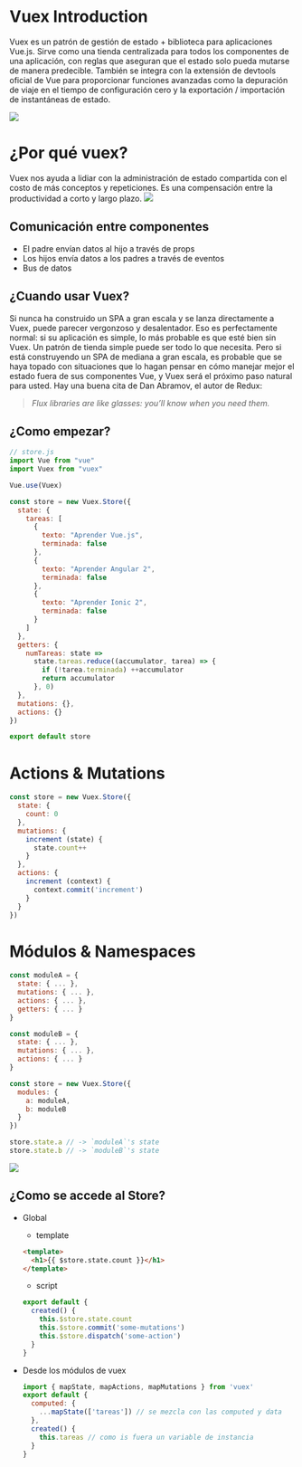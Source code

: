 # Vuex Introduction
Vuex es un patrón de gestión de estado + biblioteca para aplicaciones Vue.js. Sirve como una tienda centralizada para todos los componentes de una aplicación, con reglas que aseguran que el estado solo pueda mutarse de manera predecible. También se integra con la extensión de devtools oficial de Vue para proporcionar funciones avanzadas como la depuración de viaje en el tiempo de configuración cero y la exportación / importación de instantáneas de estado.

![](https://miro.medium.com/max/3300/1*ROtQY0XW1itY-76_ufVHww.png)

# ¿Por qué vuex?
Vuex nos ayuda a lidiar con la administración de estado compartida con el costo de más conceptos y repeticiones. Es una compensación entre la productividad a corto y largo plazo.
![](https://vuex.vuejs.org/flow.png)

## Comunicación entre componentes
- El padre envían datos al hijo a través de props
- Los hijos envía datos a los padres a través de eventos
- Bus de datos


## ¿Cuando usar Vuex?

Si nunca ha construido un SPA a gran escala y se lanza directamente a Vuex, puede parecer vergonzoso y desalentador. Eso es perfectamente normal: si su aplicación es simple, lo más probable es que esté bien sin Vuex. Un patrón de tienda simple puede ser todo lo que necesita. Pero si está construyendo un SPA de mediana a gran escala, es probable que se haya topado con situaciones que lo hagan pensar en cómo manejar mejor el estado fuera de sus componentes Vue, y Vuex será el próximo paso natural para usted. Hay una buena cita de Dan Abramov, el autor de Redux:

> *Flux libraries are like glasses: you’ll know when you need them.*

## ¿Como empezar?

```js
// store.js
import Vue from "vue"
import Vuex from "vuex"

Vue.use(Vuex)

const store = new Vuex.Store({
  state: {
    tareas: [
      {
        texto: "Aprender Vue.js",
        terminada: false
      },
      {
        texto: "Aprender Angular 2",
        terminada: false
      },
      {
        texto: "Aprender Ionic 2",
        terminada: false
      }
    ]
  },
  getters: {
    numTareas: state =>
      state.tareas.reduce((accumulator, tarea) => {
        if (!tarea.terminada) ++accumulator
        return accumulator
      }, 0)
  },
  mutations: {},
  actions: {}
})

export default store

```


# Actions & Mutations
```js
const store = new Vuex.Store({
  state: {
    count: 0
  },
  mutations: {
    increment (state) {
      state.count++
    }
  },
  actions: {
    increment (context) {
      context.commit('increment')
    }
  }
})
```
# Módulos & Namespaces

```js
const moduleA = {
  state: { ... },
  mutations: { ... },
  actions: { ... },
  getters: { ... }
}

const moduleB = {
  state: { ... },
  mutations: { ... },
  actions: { ... }
}

const store = new Vuex.Store({
  modules: {
    a: moduleA,
    b: moduleB
  }
})

store.state.a // -> `moduleA`'s state
store.state.b // -> `moduleB`'s state
```

![](https://vuex.vuejs.org/vuex.png)

## ¿Como se accede al Store?
- Global
  - template
  ```html
  <template>
    <h1>{{ $store.state.count }}</h1>
  </template>
  ```
  - script
  ```js
  export default {
    created() {
      this.$store.state.count
      this.$store.commit('some-mutations')
      this.$store.dispatch('some-action')
    }
  }
  ```

- Desde los módulos de vuex
  ```js
  import { mapState, mapActions, mapMutations } from 'vuex'
  export default {
    computed: {
      ...mapState(['tareas']) // se mezcla con las computed y data
    },
    created() {
      this.tareas // como is fuera un variable de instancia
    }
  }
  ```
